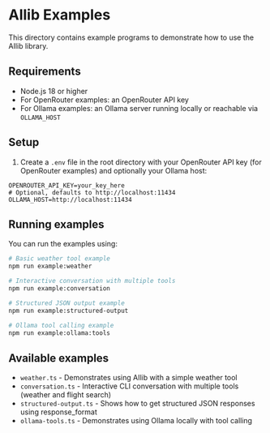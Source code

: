 # AIlib Examples

This directory contains example programs to demonstrate how to use the AIlib library.

## Requirements

- Node.js 18 or higher
- For OpenRouter examples: an OpenRouter API key
- For Ollama examples: an Ollama server running locally or reachable via `OLLAMA_HOST`

## Setup

1. Create a `.env` file in the root directory with your OpenRouter API key (for OpenRouter examples) and optionally your Ollama host:

```
OPENROUTER_API_KEY=your_key_here
# Optional, defaults to http://localhost:11434
OLLAMA_HOST=http://localhost:11434
```

## Running examples

You can run the examples using:

```bash
# Basic weather tool example
npm run example:weather

# Interactive conversation with multiple tools
npm run example:conversation

# Structured JSON output example
npm run example:structured-output

# Ollama tool calling example
npm run example:ollama:tools
```

## Available examples

- `weather.ts` - Demonstrates using AIlib with a simple weather tool
- `conversation.ts` - Interactive CLI conversation with multiple tools (weather and flight search)
- `structured-output.ts` - Shows how to get structured JSON responses using response_format
- `ollama-tools.ts` - Demonstrates using Ollama locally with tool calling
